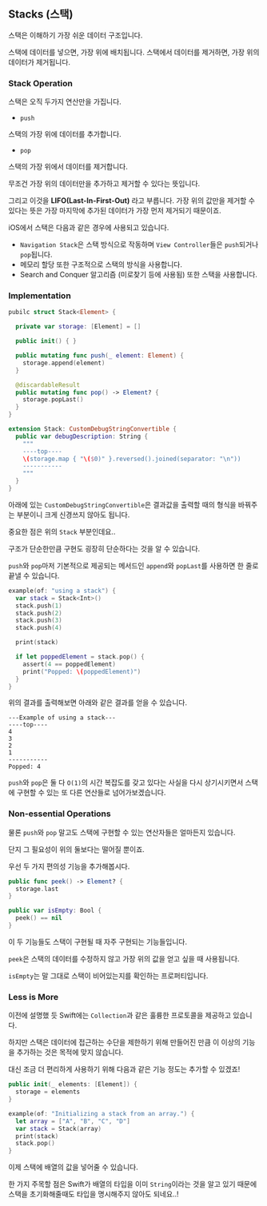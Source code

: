 
## Stacks (스택)

스택은 이해하기 가장 쉬운 데이터 구조입니다.

스택에 데이터를 넣으면, 가장 위에 배치됩니다.
스택에서 데이터를 제거하면, 가장 위의 데이터가 제거됩니다.

### Stack Operation

스택은 오직 두가지 연산만을 가집니다.

- `push`

스택의 가장 위에 데이터를 추가합니다.

- `pop`

스택의 가장 위에서 데이터를 제거합니다.

무조건 가장 위의 데이터만을 추가하고 제거할 수 있다는 뜻입니다.

그리고 이것을 **LIFO(Last-In-First-Out)** 라고 부릅니다. 가장 위의 값만을 제거할 수 있다는 뜻은 가장 마지막에 추가된 데이터가 가장 먼저 제거되기 때문이죠.

iOS에서 스택은 다음과 같은 경우에 사용되고 있습니다.

- `Navigation Stack`은 스택 방식으로 작동하며 `View Controller`들은 `push`되거나 `pop`됩니다.
- 메모리 할당 또한 구조적으로 스택의 방식을 사용합니다.
- Search and Conquer 알고리즘 (미로찾기 등에 사용됨) 또한 스택을 사용합니다.

### Implementation

``` Swift
pubilc struct Stack<Element> {

  private var storage: [Element] = []

  public init() { }

  public mutating func push(_ element: Element) {
    storage.append(element)
  }

  @discardableResult
  public mutating func pop() -> Element? {
    storage.popLast()
  }
}

extension Stack: CustomDebugStringConvertible {
  public var debugDescription: String {
    """
    ----top----
    \(storage.map { "\($0)" }.reversed().joined(separator: "\n"))
    -----------
    """
  }
}
```

아래에 있는 `CustomDebugStringConvertible`은 결과값을 출력할 때의 형식을 바꿔주는 부분이니 크게 신경쓰지 않아도 됩니다.

중요한 점은 위의 `Stack` 부분인데요..

구조가 단순한만큼 구현도 굉장히 단순하다는 것을 알 수 있습니다.

`push`와 `pop`마저 기본적으로 제공되는 메서드인 `append`와 `popLast`를 사용하면 한 줄로 끝낼 수 있습니다.

``` Swift
example(of: "using a stack") {
  var stack = Stack<Int>()
  stack.push(1)
  stack.push(2)
  stack.push(3)
  stack.push(4)

  print(stack)

  if let poppedElement = stack.pop() {
    assert(4 == poppedElement)
    print("Popped: \(poppedElement)")
  }
}
```

위의 결과를 출력해보면 아래와 같은 결과를 얻을 수 있습니다.

```
---Example of using a stack---
----top----
4
3
2
1
-----------
Popped: 4
```

`push`와 `pop`은 둘 다 `O(1)`의 시간 복잡도를 갖고 있다는 사실을 다시 상기시키면서 스택에 구현할 수 있는 또 다른 연산들로 넘어가보겠습니다.

### Non-essential Operations

물론 `push`와 `pop` 말고도 스택에 구현할 수 있는 연산자들은 얼마든지 있습니다.

단지 그 필요성이 위의 둘보다는 떨어질 뿐이죠.

우선 두 가지 편의성 기능을 추가해봅시다.

``` Swift
public func peek() -> Element? {
  storage.last
}

public var isEmpty: Bool {
  peek() == nil
}
```

이 두 기능들도 스택이 구현될 때 자주 구현되는 기능들입니다.

`peek`은 스택의 데이터를 수정하지 않고 가장 위의 값을 얻고 싶을 때 사용됩니다.

`isEmpty`는 말 그대로 스택이 비어있는지를 확인하는 프로퍼티입니다.

### Less is More

이전에 설명했 듯 Swift에는 `Collection`과 같은 훌륭한 프로토콜을 제공하고 있습니다.

하지만 스택은 데이터에 접근하는 수단을 제한하기 위해 만들어진 만큼 이 이상의 기능을 추가하는 것은 목적에 맞지 않습니다.

대신 조금 더 편리하게 사용하기 위해 다음과 같은 기능 정도는 추가할 수 있겠죠!

``` Swift
public init(_ elements: [Element]) {
  storage = elements
}
```

``` Swift
example(of: "Initializing a stack from an array.") {
  let array = ["A", "B", "C", "D"]
  var stack = Stack(array)
  print(stack)
  stack.pop()
}
```

이제 스택에 배열의 값을 넣어줄 수 있습니다.

한 가지 주목할 점은 Swift가 배열의 타입을 이미 `String`이라는 것을 알고 있기 때문에 스택을 초기화해줄때도 타입을 명시해주지 않아도 되네요..!

